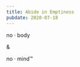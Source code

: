 ```yaml
---
title: Abide in Emptiness
pubdate: 2020-07-18
---
```


no &middot; body

&

no &middot; mind&trade;
